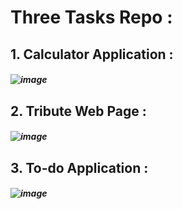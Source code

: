 # Three Tasks Repo : 
## 1. Calculator Application :
##### ![image](https://github.com/SarthakYelne/OIBSIP/assets/89499814/0927cd53-9e59-4f3f-abae-138094801cc7)
## 2. Tribute Web Page :
##### ![image](https://github.com/SarthakYelne/OIBSIP/assets/89499814/34d7b7bb-0a8c-4adb-b13c-afd6d6e11718)
## 3. To-do Application : 
##### ![image](https://github.com/SarthakYelne/OIBSIP/assets/89499814/42b2d8fa-e174-49fc-996f-126c7a2e3ed1)
